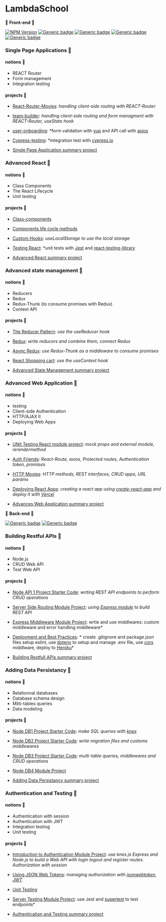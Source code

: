 # LambdaSchool


&#x1F534;  __Front-end__  &#x1F534;

   [![NPM Version](https://img.shields.io/npm/v/npm.svg?style=flat)]()
   [![Generic badge](https://img.shields.io/badge/HTML-v5-red.svg)](https://shields.io/)
   [![Generic badge](https://img.shields.io/badge/CSS-v2.1-green.svg)](https://shields.io/)
   [![Generic badge](https://img.shields.io/badge/JavaScript-ES7-yellow.svg)](https://shields.io/)
   [![Generic badge](https://img.shields.io/badge/React-v16.13.0-lightblue.svg)](https://shields.io/)


  ### Single Page Applications   &#x1F53A;

  #### notions  &#x1F4D7;

  * REACT Router
  * Form management
  * Integration testing

  #### projects   &#x1F4D9;
   
   * [React-Router-Movies](https://github.com/Raphael-Lambda/React-Router-Movies): *handling client-side routing with REACT-Router*
   
   * [team-builder](https://github.com/Raphael-Lambda/team-builder): *handling client-side routing and form managment with REACT-Router, useState hook*
  
   * [user-onboarding](https://github.com/Raphael-Lambda/User-Onboarding): *form validation with [yup](https://github.com/jquense/yup) and API call with [axios](https://github.com/axios/axios)
   
   * [Cypress-testing](https://github.com/Raphael-Lambda/Cypress-Testing): *integration test with [cypress.io](cypress.io)

   * [Single Page Application summary project](https://github.com/Raphael-Lambda/web-sprint-challenge-single-page-applications)


  ### Advanced React   &#x1F53A;


  #### notions &#x1F4D7;

  * Class Components
  * The React Lifecycle
  * Unit testing

  #### projects   &#x1F4D9;

  * [Class-components](https://github.com/Raphael-Lambda/web-module-project-class-components)

  * [Components life cycle methods](https://github.com/Raphael-Lambda/web-module-project-lifecycle)

  * [Custom Hooks](https://github.com/Raphael-Lambda/web-module-project-custom-hook): *useLocalStorage to use the local storage*

  * [Testing React](https://github.com/Raphael-Lambda/web-module-project-testing-react): *unit tests with [Jest](https://jestjs.io/docs/getting-started) and [react-testing-library](https://testing-library.com/docs/react-testing-library/intro/)

  * [Advanced React summary project](https://github.com/Raphael-Lambda/web-sprint-challenge-advanced-react)


  ### Advanced state management  &#x1F53A;


  #### notions &#x1F4D7;
    
  * Reducers 
  * Redux 
  * Redux-Thunk (to consume promises with Redux)
  * Context API

  #### projects   &#x1F4D9;

  * [The Reducer Pattern](https://github.com/Raphael-Lambda/web-module-project-reducer): *use the useReducer hook*

  * [Redux](https://github.com/Raphael-Lambda/web-module-project-redux): *write reducers and combine them, connect Redux*

  * [Async Redux](https://github.com/Raphael-Lambda/web-module-project-async-redux): *use Redux-Thunk as a middleware to consume promises*

  * [React Shopping cart](https://github.com/Raphael-Lambda/web-module-project-context): *use the useContext hook*

  * [Advanced State Management summary project](https://github.com/Raphael-Lambda/web-sprint-challenge-advanced-state-management)

  
 
  ### Advanced Web Application  &#x1F53A;

  #### notions  &#x1F4D7;

  * testing
  * Client-side Authentication
  * HTTP/AJAX II
  * Deploying Web Apps

  #### projects   &#x1F4D9;
    
  * [UNit Testing React module project](https://github.com/Raphael-Lambda/web-module-project-testing-react): *mock props and external module, rerendermethod*

  * [Auth Friends](https://github.com/Raphael-Lambda/web-module-project-client-auth): *React-Route, axios, Protected routes, Authentication token, promises*

  * [HTTP Movies](https://github.com/Raphael-Lambda/web-module-project-HTTP): *HTTP methods, REST interfaces, CRUD apps, URL params*

  * [Deploying React Apps](https://github.com/Raphael-Lambda/create-react-app): *creating a react app using [create-react-app](https://create-react-app.dev/) and deploy it with [Vercel](https://vercel.com/new)*

  * [Advances Web Application summary project](https://github.com/Raphael-Lambda/web-sprint-challenge-advanced-web-applications)

    
    
    

  &#x1F534; __Back-end__ &#x1F534;


   [![Generic badge](https://img.shields.io/badge/JavaScript-ES7-yellow.svg)](https://shields.io/)
   [![Generic badge](https://img.shields.io/badge/Node.js-v12.15.0-forestgreen.svg)](https://shields.io/)
   
   
  ### Building Restful APIs  &#x1F53A;

  #### notions  &#x1F4D7;

  * Node.js
  * CRUD Web API 
  * Test Web API

   #### projects   &#x1F4D9;
   
   * [Node API 1 Project Starter Code](https://github.com/RaphaelHebert/web-45-node-api1-project-RaphaelHebert): *writing REST API endpoints to perform CRUD operations*
   
   * [Server Side Routing Module Project](https://github.com/RaphaelHebert/web-45-node-api2-project-RaphaelHebert): *using [Express module](https://www.npmjs.com/package/express) to build REST API*
   
   * [Express Middleware Module Project](https://github.com/RaphaelHebert/web-45-node-api3-project-RaphaelHebert): wrtie and use middlwares: custom middleware and error handling middleware*

   * [Deployment and Best Practices](https://github.com/RaphaelHebert/node-api4-project): * create .gitignore and package.json files setup eslint, use [dotenv](https://www.npmjs.com/search?q=dotenv) to setup and manage .env file, use [cors](https://www.npmjs.com/search?q=cors) middlware, deploy to [Heroku](https://dashboard.heroku.com/)*
   
   * [Building Restfull APIs summary project](https://github.com/RaphaelHebert/web-45-web-sprint-challenge-build-a-web-api-RaphaelHebert)
   
   
  ### Adding Data Persistancy  &#x1F53A;

  #### notions  &#x1F4D7;

  * Relationnal databases
  * Database schema design
  * Milti-tables queries
  * Data modeling

 #### projects   &#x1F4D9;

   * [Node DB1 Project Starter Code](https://github.com/RaphaelHebert/web-45-node-db1-project-RaphaelHebert): *make SQL queries with [knex](https://knexjs.org/)*

   * [Node DB2 Project Starter Code](https://github.com/RaphaelHebert/node-db2-project): *write migration files and customs middlewares*

   * [Node DB3 Project Starter Code](https://github.com/RaphaelHebert/node-db3-project): *multi-table queries, middlewares and CRUD operations*

   * [Node DB4 Module Project](https://github.com/RaphaelHebert/node-db4-project)

   * [Adding Data Persistancy summary project](https://github.com/RaphaelHebert/web-sprint-challenge-adding-data-persistence)
   

 ### Authentication and Testing  &#x1F53A;

  #### notions  &#x1F4D7;

  * Authentication with session 
  * Authentication with JWT
  * Integration testing
  * Unit testing

 #### projects   &#x1F4D9;
 
   * [Introduction to Authentication Module Project](https://github.com/RaphaelHebert/node-auth1-project): *use knex.js Express and Node.js to build a Web API with login logout and register routes. Authorization with session*
   
   * [Using JSON Web Tokens](https://github.com/RaphaelHebert/node-auth2-project): *managing authorization with [jsonwebtoken](https://www.npmjs.com/package/jsonwebtoken), [JWT](https://jwt.io/)*
   
   * [Unit Testing](https://github.com/RaphaelHebert/node-testing1-project)

   * [Server Testing Module Project](https://github.com/RaphaelHebert/node-testing2-project): use Jest and [supertest](https://www.npmjs.com/package/supertest) to test endpoints*
   
   * [Authentication and Testing summary project](https://github.com/RaphaelHebert/web-sprint-challenge-authentication-and-testing)
